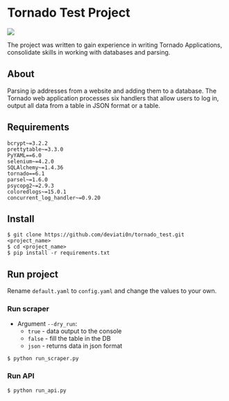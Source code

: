 # Tornado Test Project

<a href="https://tornado-test-task.herokuapp.com/">
  <img src="https://img.shields.io/badge/Heroku-430098?style=for-the-badge&logo=heroku&logoColor=white"></a>

The project was written to gain experience in writing Tornado Applications,
consolidate skills in working with databases and parsing.

## About
Parsing ip addresses from a website and adding them to a database. The Tornado web application
processes six handlers that allow users to log in, output all data from a table in JSON format or a table.

## Requirements
``` 
bcrypt~=3.2.2
prettytable~=3.3.0
PyYAML==6.0
selenium~=4.2.0
SQLAlchemy~=1.4.36
tornado==6.1
parsel~=1.6.0
psycopg2~=2.9.3
coloredlogs~=15.0.1
concurrent_log_handler~=0.9.20
```

## Install 
```shell
$ git clone https://github.com/deviati0n/tornado_test.git <project_name>
$ cd <project_name>
$ pip install -r requirements.txt
```

## Run project

Rename `default.yaml` to `config.yaml` and change the values to your own.

### Run scraper

* Argument `--dry_run`:
  * `true` - data output to the console
  * `false` - fill the table in the DB
  * `json` - returns data in json format
  
```shell
$ python run_scraper.py
```

### Run API
```shell
$ python run_api.py
```





